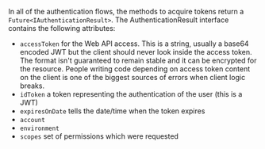 In all of the authentication flows, the methods to acquire tokens return a `Future<IAuthenticationResult>`.
The AuthenticationResult interface contains the following attributes:

* `accessToken` for the Web API access. This is a string, usually a base64 encoded JWT but the client should never look inside the access token. The format isn't guaranteed to remain stable and it can be encrypted for the resource. People writing code depending on access token content on the client is one of the biggest sources of errors when client logic breaks.
* `idToken` a token representing the authentication of the user (this is a JWT)
* `expiresOnDate` tells the date/time when the token expires
* `account`
* `environment`
* `scopes` set of permissions which were requested

